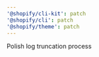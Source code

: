 ```yaml
---
'@shopify/cli-kit': patch
'@shopify/cli': patch
'@shopify/theme': patch
---
```


Polish log truncation process
